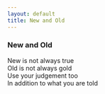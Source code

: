 ```yaml
---
layout: default
title: New and Old
---
```


### New and Old 

New is not always true<br/>
Old is not always gold<br/>
Use your judgement too<br/>
In addition to what you are told<br/>